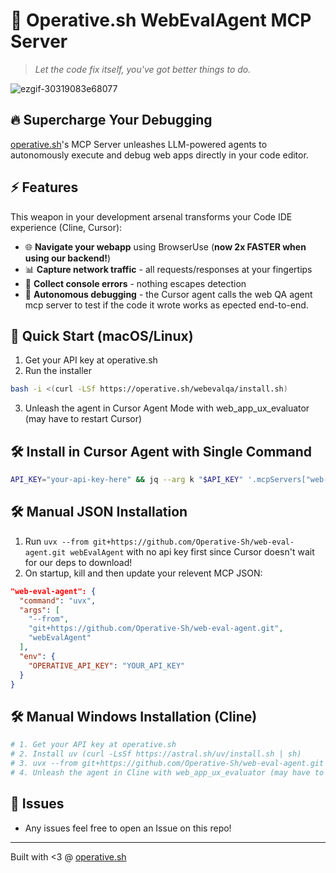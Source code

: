 # 🚀 Operative.sh WebEvalAgent MCP Server

> *Let the code fix itself, you've got better things to do.*

![ezgif-30319083e68077](https://github.com/user-attachments/assets/2ea8dce2-5dc1-448d-91aa-51bfabcd3511)



## 🔥 Supercharge Your Debugging

[operative.sh](https://www.operative.sh)'s MCP Server unleashes LLM-powered agents to autonomously execute and debug web apps directly in your code editor.

## ⚡ Features

This weapon in your development arsenal transforms your Code IDE experience (Cline, Cursor):

- 🌐 **Navigate your webapp** using BrowserUse (**now 2x FASTER when using our backend!**)
- 📊 **Capture network traffic** - all requests/responses at your fingertips
- 🚨 **Collect console errors** - nothing escapes detection
- 🤖 **Autonomous debugging** - the Cursor agent calls the web QA agent mcp server to test if the code it wrote works as epected end-to-end.

## 🏁 Quick Start (macOS/Linux)


1. Get your API key at operative.sh
2. Run the installer
```bash
bash -i <(curl -LSf https://operative.sh/webevalqa/install.sh)
```
3. Unleash the agent in Cursor Agent Mode with web_app_ux_evaluator (may have to restart Cursor) 

## 🛠️ Install in Cursor Agent with Single Command
```bash
API_KEY="your-api-key-here" && jq --arg k "$API_KEY" '.mcpServers["web-eval-agent"]={"command":"uvx","args":["--from","git+https://github.com/Operative-Sh/web-eval-agent.git","webEvalAgent"],"env":{"OPERATIVE_API_KEY":$k}}' ~/.cursor/mcp.json > ~/.cursor/mcp.json.tmp && mv ~/.cursor/mcp.json.tmp ~/.cursor/mcp.json
```

## 🛠️ Manual JSON Installation 
1. Run `uvx --from git+https://github.com/Operative-Sh/web-eval-agent.git webEvalAgent` with no api key first since Cursor doesn't wait for our deps to download! 
2. On startup, kill and then update your relevent MCP JSON: 

```json
"web-eval-agent": {
  "command": "uvx",
  "args": [
    "--from",
    "git+https://github.com/Operative-Sh/web-eval-agent.git",
    "webEvalAgent"
  ],
  "env": {
    "OPERATIVE_API_KEY": "YOUR_API_KEY"
  }
}
```

## 🛠️ Manual Windows Installation (Cline) 
```bash
# 1. Get your API key at operative.sh
# 2. Install uv (curl -LsSf https://astral.sh/uv/install.sh | sh)
# 3. uvx --from git+https://github.com/Operative-Sh/web-eval-agent.git playwright install
# 4. Unleash the agent in Cline with web_app_ux_evaluator (may have to restart Cline) 
```
## 🚨 Issues 
- Any issues feel free to open an Issue on this repo! 

---

Built with <3 @ [operative.sh](https://www.operative.sh)
